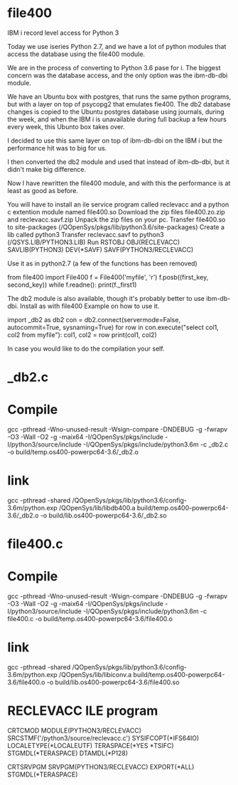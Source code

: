 # file400

IBM i record level access for Python 3 

Today we use iseries Python 2.7, and we have a lot of python modules that access the database using the file400 module.

We are in the process of converting to Python 3.6 pase for i.
The biggest concern was the database access, and the only option was the ibm-db-dbi module.

We have an Ubuntu box with postgres, that runs the same python programs, but with a layer on top of psycopg2 that emulates fie400. The db2 database changes is copied to the Ubuntu postgres database using journals, during the week, and when the IBM i is unavailable during full backup a few hours every week, this Ubunto box takes over.

I decided to use this same layer on top of ibm-db-dbi on the IBM i but the performance hit was to big for us.

I then converted the db2 module and used that instead of ibm-db-dbi, but it didn't make big difference.

Now I have rewritten the file400 module, and with this the performance is at least as good as before.

You will have to install an ile service program called reclevacc and a python c extention module named file400.so
Download the zip files file400.zo.zip and reclevacc.savf.zip
Unpack the zip files on your pc.
Transfer file400.so to site-packages (/QOpenSys/pkgs/lib/python3.6/site-packages)
Create a lib called python3
Transfer reclevacc.savf to python3 (/QSYS.LIB/PYTHON3.LIB)
Run RSTOBJ OBJ(RECLEVACC) SAVLIB(PYTHON3) DEV(*SAVF) SAVF(PYTHON3/RECLEVACC)

Use it as in python2.7 (a few of the functions has been removed)

from file400 import File400
f = File400('myfile', 'r')
f.posb((first_key, second_key))
while f.readne():
  print(f._first1)


The db2 module is also available, though it's probably better to use ibm-db-dbi.
Install as with file400
Example on how to use it.

import _db2 as db2
con = db2.connect(servermode=False, autocommit=True, sysnaming=True)
for row in con.execute("select col1, col2 from myfile"):
    col1, col2 = row
    print(col1, col2)


In case you would like to do the compilation your self.

# _db2.c
# Compile
gcc -pthread -Wno-unused-result -Wsign-compare -DNDEBUG -g -fwrapv -O3 -Wall -O2 -g -maix64 -I/QOpenSys/pkgs/include -I/python3/source/include -I/QOpenSys/pkgs/include/python3.6m -c _db2.c -o build/temp.os400-powerpc64-3.6/_db2.o
# link
gcc -pthread -shared /QOpenSys/pkgs/lib/python3.6/config-3.6m/python.exp /QOpenSys/lib/libdb400.a build/temp.os400-powerpc64-3.6/_db2.o -o build/lib.os400-powerpc64-3.6/_db2.so

# file400.c
# Compile
gcc -pthread -Wno-unused-result -Wsign-compare -DNDEBUG -g -fwrapv -O3 -Wall -O2 -g -maix64 -I/QOpenSys/pkgs/include -I/python3/source/include -I/QOpenSys/pkgs/include/python3.6m -c file400.c -o build/temp.os400-powerpc64-3.6/file400.o
# link
gcc -pthread -shared /QOpenSys/pkgs/lib/python3.6/config-3.6m/python.exp /QOpenSys/lib/libiconv.a build/temp.os400-powerpc64-3.6/file400.o -o build/lib.os400-powerpc64-3.6/file400.so

# RECLEVACC ILE program
CRTCMOD MODULE(PYTHON3/RECLEVACC) SRCSTMF('/python3/source/reclevacc.c')
SYSIFCOPT(*IFS64IO) LOCALETYPE(*LOCALEUTF)
TERASPACE(*YES *TSIFC) STGMDL(*TERASPACE) DTAMDL(*P128)

CRTSRVPGM SRVPGM(PYTHON3/RECLEVACC) EXPORT(*ALL) STGMDL(*TERASPACE)
